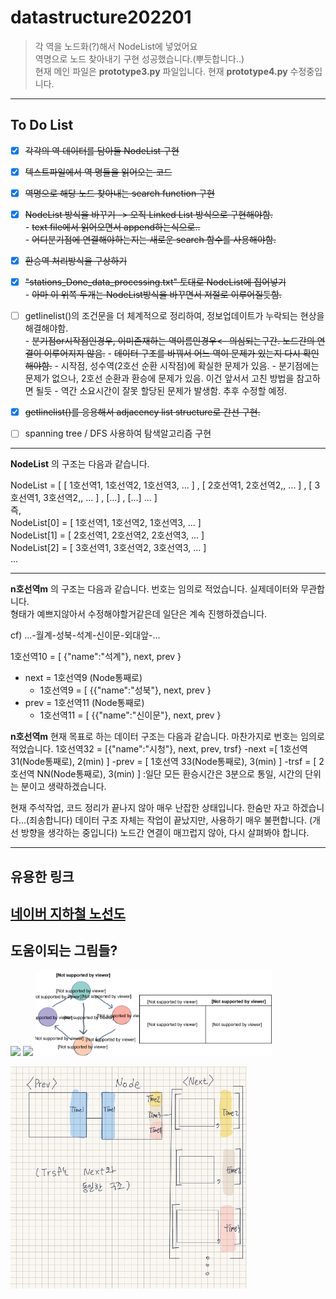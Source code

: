 # datastructure202201
   
   
> 각 역을 노드화(?)해서 NodeList에 넣었어요   
> 역명으로 노드 찾아내기 구현 성공했습니다.(뿌듯합니다..)   
> 현재 메인 파일은 **prototype3.py** 파일입니다.
> 현재 **prototype4.py** 수정중입니다.

---
## To Do List   
- [x] ~~각각의 역 데이터를 담아둘 NodeList 구현~~   
- [x] ~~텍스트파일에서 역 명들을 읽어오는 코드~~   
- [x] ~~역명으로 해당 노드 찾아내는 search function 구현~~   
- [x] ~~NodeList 방식을 바꾸기 -> 오직 Linked List 방식으로 구현해야함.~~   
        - ~~text file에서 읽어오면서 append하는식으로..~~   
        - ~~어디분기점에 연결해야하는지는 새로운 search 함수를 사용해야함.~~   
- [x] ~~환승역 처리방식을 구상하기~~   
- [x] ~~"stations_Done_data_processing.txt" 토대로 NodeList에 집어넣기~~   
        - ~~아마 이 위쪽 두개는 NodeList방식을 바꾸면서 저절로 이루어질듯함.~~   
- [ ] getlinelist()의 조건문을 더 체계적으로 정리하여, 정보업데이트가 누락되는 현상을 해결해야함.   
         - ~~분기점or시작점인경우, 이미존재하는 역이름인경우<- 의심되는구간. 노드간의 연결이 이루어지지 않음.~~
         - ~~데이터 구조를 바꿔서 어느 역이 문제가 있는지 다시 확인해야함.~~
         - 시작점, 성수역(2호선 순환 시작점)에 확실한 문제가 있음.
         - 분기점에는 문제가 없으나, 2호선 순환과 환승에 문제가 있음. 이건 앞서서 고친 방법을 참고하면 될듯
         - 역간 소요시간이 잘못 할당된 문제가 발생함. 추후 수정할 예정.
- [x] ~~getlinelist()를 응용해서 adjacency list structure로 간선 구현.~~
- [ ] spanning tree / DFS 사용하여 탐색알고리즘 구현   
   
   
---
**NodeList** 의 구조는 다음과 같습니다.   
   
NodeList = [ [ 1호선역1, 1호선역2, 1호선역3, ... ] , [ 2호선역1, 2호선역2,, ... ] , [ 3호선역1, 3호선역2,, ... ] , [...] , [...] ... ]   
즉,   
NodeList[0] = [ 1호선역1, 1호선역2, 1호선역3, ... ]   
NodeList[1] = [ 2호선역1, 2호선역2, 2호선역3, ... ]   
NodeList[2] = [ 3호선역1, 3호선역2, 3호선역3, ... ]   
...   
   
   
---
**n호선역m** 의 구조는 다음과 같습니다. 번호는 임의로 적었습니다. 실제데이터와 무관합니다.   
형태가 예쁘지않아서 수정해야할거같은데 일단은 계속 진행하겠습니다.   
   
cf) ...-월계-성북-석계-신이문-외대앞-...   
   
1호선역10 = [ {"name":"석계"}, next, prev }   
  - next = 1호선역9  (Node통째로)   
    - 1호선역9 = [ {{"name":"성북"}, next, prev }   
  - prev = 1호선역11 (Node통째로)   
    - 1호선역11 = [ {{"name":"신이문"}, next, prev }   

**n호선역m** 현재 목표로 하는 데이터 구조는 다음과 같습니다. 마찬가지로 번호는 임의로 적었습니다.
                           1호선역32 = [{"name":"시청"}, next, prev, trsf}
                           -next =[ 1호선역31(Node통째로), 2(min) ]
                           -prev = [ 1호선역 33(Node통째로), 3(min) ]
                           -trsf = [ 2호선역 NN(Node통째로), 3(min) ]
                              :일단 모든 환승시간은 3분으로 통일, 시간의 단위는 분이고 생략하겠습니다. 
                              
 현재 주석작업, 코드 정리가 끝나지 않아 매우 난잡한 상태입니다. 한숨만 자고 하겠습니다...(죄송합니다)
 데이터 구조 자체는 작업이 끝났지만, 사용하기 매우 불편합니다. (개선 방향을 생각하는 중입니다)
 노드간 연결이 매끄럽지 않아, 다시 살펴봐야 합니다.

---
## 유용한 링크   
<a href src="https://m.map.naver.com/subway/subwayLine.naver?region=1000">네이버 지하철 노선도</a>
---
## 도움이되는 그림들?   
   
<img src="https://user-images.githubusercontent.com/60608787/169887176-507ef0b5-3251-4333-b775-108d97598fb7.png" width=75%>   
   
<img src="https://user-images.githubusercontent.com/60608787/169886693-7db83e11-105d-42d5-917f-245185379547.jpg" width=75%>   

<img src="https://github.com/machine0617/datastructure202201_CHA/blob/main/adjacency_list.svg" width=75%>   

<img src="https://github.com/machine0617/datastructure202201_CHA/blob/main/data_structure.PNG?raw=true
" width=75%>   


                           

